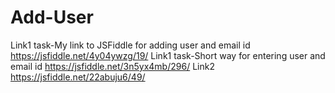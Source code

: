 # Add-User
Link1 task-My link to JSFiddle for adding user and email id
https://jsfiddle.net/4y04ywzg/19/
Link1 task-Short way for entering user and email id
https://jsfiddle.net/3n5yx4mb/296/
Link2
https://jsfiddle.net/22abuju6/49/
